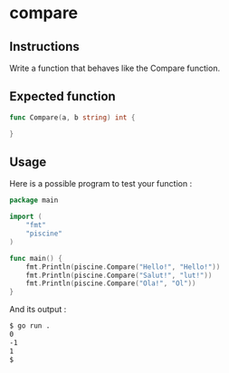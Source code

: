 # compare
## Instructions
Write a function that behaves like the Compare function.

## Expected function
```go
func Compare(a, b string) int {

}
```
## Usage
Here is a possible program to test your function :
```go
package main

import (
	"fmt"
	"piscine"
)

func main() {
	fmt.Println(piscine.Compare("Hello!", "Hello!"))
	fmt.Println(piscine.Compare("Salut!", "lut!"))
	fmt.Println(piscine.Compare("Ola!", "Ol"))
}
```
And its output :
```bash
$ go run .
0
-1
1
$
```